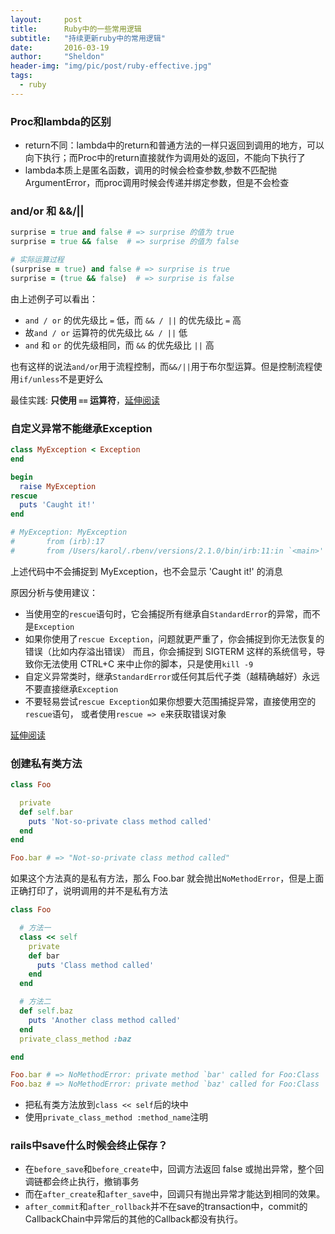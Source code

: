```yaml
---
layout:     post
title:      Ruby中的一些常用逻辑
subtitle:   "持续更新ruby中的常用逻辑"
date:       2016-03-19
author:     "Sheldon"
header-img: "img/pic/post/ruby-effective.jpg"
tags:       
  - ruby
---
```


### Proc和lambda的区别

* return不同：lambda中的return和普通方法的一样只返回到调用的地方，可以向下执行；而Proc中的return直接就作为调用处的返回，不能向下执行了
* lambda本质上是匿名函数，调用的时候会检查参数,参数不匹配抛ArgumentError，而proc调用时候会传递并绑定参数，但是不会检查

### and/or 和 &&/||

~~~ruby
surprise = true and false # => surprise 的值为 true
surprise = true && false  # => surprise 的值为 false

# 实际运算过程
(surprise = true) and false # => surprise is true
surprise = (true && false)  # => surprise is false
~~~

由上述例子可以看出：

* `and / or` 的优先级比 `=` 低，而 `&& / ||` 的优先级比 `=` 高
* 故`and / or` 运算符的优先级比 `&& / ||` 低
* `and` 和 `or` 的优先级相同，而 `&&` 的优先级比 `||` 高

也有这样的说法`and/or`用于流程控制，而`&&/||`用于布尔型运算。但是控制流程使用`if/unless`不是更好么

最佳实践: **只使用 `==` 运算符**，[延伸阅读](https://stackoverflow.com/questions/2083112/difference-between-or-and-in-ruby)

### 自定义异常不能继承Exception
~~~ruby
class MyException < Exception
end

begin
  raise MyException
rescue
  puts 'Caught it!'
end

# MyException: MyException
#       from (irb):17
#       from /Users/karol/.rbenv/versions/2.1.0/bin/irb:11:in `<main>'
~~~

上述代码中不会捕捉到 MyException，也不会显示 'Caught it!' 的消息

原因分析与使用建议：

* 当使用空的`rescue`语句时，它会捕捉所有继承自`StandardError`的异常，而不是`Exception`
* 如果你使用了`rescue Exception`，问题就更严重了，你会捕捉到你无法恢复的错误（比如内存溢出错误）
而且，你会捕捉到 SIGTERM 这样的系统信号，导致你无法使用 CTRL+C 来中止你的脚本，只是使用`kill -9`
* 自定义异常类时，继承`StandardError`或任何其后代子类（越精确越好）永远不要直接继承`Exception`
* 不要轻易尝试`rescue Exception`如果你想要大范围捕捉异常，直接使用空的`rescue`语句，
或者使用`rescue => e`来获取错误对象

[延伸阅读](https://stackoverflow.com/questions/10048173/why-is-it-bad-style-to-rescue-exception-e-in-ruby)

### 创建私有类方法
~~~ruby
class Foo

  private
  def self.bar
    puts 'Not-so-private class method called'
  end
end

Foo.bar # => "Not-so-private class method called"
~~~

如果这个方法真的是私有方法，那么 Foo.bar 就会抛出`NoMethodError`，但是上面正确打印了，说明调用的并不是私有方法

~~~ruby
class Foo

  # 方法一
  class << self
    private    
    def bar
      puts 'Class method called'
    end    
  end

  # 方法二
  def self.baz
    puts 'Another class method called'
  end
  private_class_method :baz

end

Foo.bar # => NoMethodError: private method `bar' called for Foo:Class
Foo.baz # => NoMethodError: private method `baz' called for Foo:Class
~~~

* 把私有类方法放到`class << self`后的块中
* 使用`private_class_method :method_name`注明

### rails中save什么时候会终止保存？
* 在`before_save`和`before_create`中，回调方法返回 false 或抛出异常，整个回调链都会终止执行，撤销事务
* 而在`after_create`和`after_save`中，回调只有抛出异常才能达到相同的效果。
* `after_commit`和`after_rollback`并不在save的transaction中，commit的CallbackChain中异常后的其他的Callback都没有执行。
